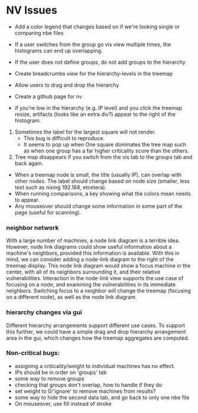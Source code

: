 NV Issues
==============

- Add a color legend that changes based on if we're looking single or comparing nbe files
- If a user switches from the group go vis view multiple times, the histograms can end up overlapping. 
- If the user does not define groups, do not add groups to the hierarchy 
- Create breadcrumbs view for the hierarchy-levels in the treemap
- Allow users to drag and drop the hierarchy
- Create a github page for nv 

- if you're low in the hierarchy (e.g. IP level) and you click the treemap resize, artifacts (looks like an extra div?) appear to the right of the histogram. 

1. Sometimes the label for the largest square will not render.
    * This bug is difficult to reproduce.
    * It seems to pop up when One square dominates the tree map such as when one
    group has a far higher criticality score than the others.
2.  Tree map disappears if you switch from the vis tab to the groups tab and
    back again.

- When a treemap node is small, the title (usually IP), can overlap with other nodes. The label should change based on node size (smaller, less text such as nixing 192.168, etcetera).
- When running comparisons, a key showing what the colors mean needs to appear.
- Any mouseover should change some information in some part of the page (useful for scanning).

### neighbor network
With a large number of machines, a node link diagram is a terrible idea.
However, node link diagrams could show useful information about a machine's neighbors, provided this information is available.
With this in mind, we can consider adding a node-link diagram to the right of the treemap display.
This node link diagram would show a focus machine in the center, with all of its neighbors surrounding it, and their relative vulnerabilities.
Interaction in the node-link view supports the use case of focusing on a node, and examining the vulnerabilities in its immediate neighbors.
Switching focus to a neighbor will change the treemap (focusing on a different node), as well as the node link diagram.

### hierarchy changes via gui
Different hierarchy arrangements support different use cases.
To support this further, we could have a simple drag and drop hierarchy arrangement area in the gui, which changes how the treemap aggregates are computed.

### Non-critical bugs:

- assigning a criticality/weight to individual machines has no effect.
- IPs should be in order on 'groups' tab
- some way to remove groups
- checking that groups don't overlap, how to handle if they do
- set weight to 0/'ignore' to remove machines from results?
- some way to hide the second data tab, and go back to only one nbe file
- On mouseover, use fill instead of stroke 
